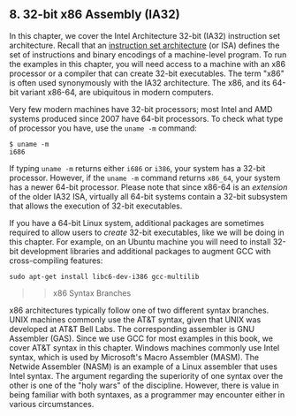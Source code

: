 ## 8. 32-bit x86 Assembly (IA32) 

In this chapter, we cover the Intel Architecture 32-bit (IA32)
instruction set architecture. Recall that an [instruction set
architecture](../C5-Arch/index.html#_what_von_neumann_knew_computer_architecture)
(or ISA) defines the set of instructions and binary encodings of a
machine-level program. To run the examples in this chapter, you will
need access to a machine with an x86 processor or a compiler that can
create 32-bit executables. The term \"x86\" is often used synonymously
with the IA32 architecture. The x86, and its 64-bit variant x86-64, are
ubiquitous in modern computers.


Very few modern machines have 32-bit processors; most Intel and AMD
systems produced since 2007 have 64-bit processors. To check what type
of processor you have, use the `uname -m` command:




    $ uname -m
    i686


If typing `uname -m` returns either `i686` or `i386`, your system has a
32-bit processor. However, if the `uname -m` command returns `x86_64`,
your system has a newer 64-bit processor. Please note that since x86-64
is an *extension* of the older IA32 ISA, virtually all 64-bit systems
contain a 32-bit subsystem that allows the execution of 32-bit
executables.


If you have a 64-bit Linux system, additional packages are sometimes
required to allow users to *create* 32-bit executables, like we will be
doing in this chapter. For example, on an Ubuntu machine you will need
to install 32-bit development libraries and additional packages to
augment GCC with cross-compiling features:




    sudo apt-get install libc6-dev-i386 gcc-multilib


>> x86 Syntax Branches


x86 architectures typically follow one of two different syntax branches.
UNIX machines commonly use the AT&T syntax, given that UNIX was
developed at AT&T Bell Labs. The corresponding assembler is GNU
Assembler (GAS). Since we use GCC for most examples in this book, we
cover AT&T syntax in this chapter. Windows machines commonly use Intel
syntax, which is used by Microsoft's Macro Assembler (MASM). The Netwide
Assembler (NASM) is an example of a Linux assembler that uses Intel
syntax. The argument regarding the superiority of one syntax over the
other is one of the \"holy wars\" of the discipline. However, there is
value in being familiar with both syntaxes, as a programmer may
encounter either in various circumstances.






